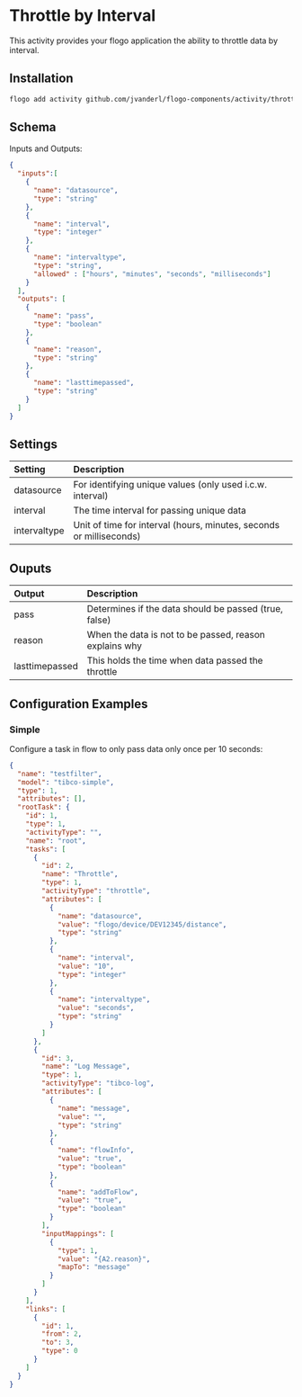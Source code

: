 # Throttle by Interval
This activity provides your flogo application the ability to throttle data by interval.


## Installation

```bash
flogo add activity github.com/jvanderl/flogo-components/activity/throttle
```

## Schema
Inputs and Outputs:

```json
{
  "inputs":[
    {
      "name": "datasource",
      "type": "string"
    },
    {
      "name": "interval",
      "type": "integer"
    },
    {
      "name": "intervaltype",
      "type": "string",
      "allowed" : ["hours", "minutes", "seconds", "milliseconds"]
    }
  ],
  "outputs": [
    {
      "name": "pass",
      "type": "boolean"
    },
    {
      "name": "reason",
      "type": "string"
    },
    {
      "name": "lasttimepassed",
      "type": "string"
    }
  ]
}
```
## Settings
| Setting   | Description    |
|:----------|:---------------|
| datasource | For identifying unique values (only used i.c.w. interval) |
| interval  | The time interval for passing unique data|
| intervaltype | Unit of time for interval (hours, minutes, seconds or milliseconds) |

## Ouputs
| Output   | Description    |
|:----------|:---------------|
| pass | Determines if the data should be passed (true, false) |
| reason  | When the data is not to be passed, reason explains why |
| lasttimepassed  | This holds the time when data passed the throttle |


## Configuration Examples
### Simple
Configure a task in flow to only pass data only once per 10 seconds:

```json
{
  "name": "testfilter",
  "model": "tibco-simple",
  "type": 1,
  "attributes": [],
  "rootTask": {
    "id": 1,
    "type": 1,
    "activityType": "",
    "name": "root",
    "tasks": [
      {
        "id": 2,
        "name": "Throttle",
        "type": 1,
        "activityType": "throttle",
        "attributes": [
          {
            "name": "datasource",
            "value": "flogo/device/DEV12345/distance",
            "type": "string"
          },
          {
            "name": "interval",
            "value": "10",
            "type": "integer"
          },
          {
            "name": "intervaltype",
            "value": "seconds",
            "type": "string"
          }
        ]
      },
      {
        "id": 3,
        "name": "Log Message",
        "type": 1,
        "activityType": "tibco-log",
        "attributes": [
          {
            "name": "message",
            "value": "",
            "type": "string"
          },
          {
            "name": "flowInfo",
            "value": "true",
            "type": "boolean"
          },
          {
            "name": "addToFlow",
            "value": "true",
            "type": "boolean"
          }
        ],
        "inputMappings": [
          {
            "type": 1,
            "value": "{A2.reason}",
            "mapTo": "message"
          }
        ]
      }
    ],
    "links": [
      {
        "id": 1,
        "from": 2,
        "to": 3,
        "type": 0
      }
    ]
  }
}
```
